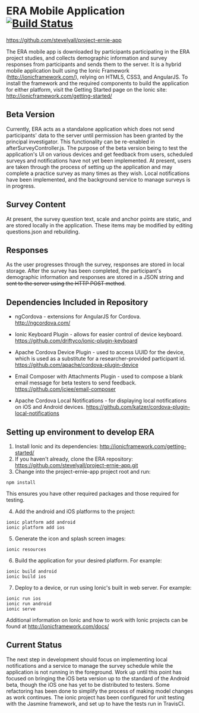 # ERA Mobile Application [![Build Status](https://travis-ci.org/stevelyall/project-ernie-app.svg?branch=notification)](https://travis-ci.org/stevelyall/project-ernie-app)
https://github.com/stevelyall/project-ernie-app

The ERA mobile app is downloaded by participants participating in the ERA project studies, and collects demographic information and survey responses from participants and sends them to the server. It is a hybrid mobile application built using the Ionic Framework (http://ionicframework.com/), relying on HTML5, CSS3, and AngularJS. To install the framework and the required components to build the application for either platform, visit the Getting Started page on the Ionic site: http://ionicframework.com/getting-started/

## Beta Version
Currently, ERA acts as a standalone application which does not send participants' data to the server until permission has been granted by the principal investigator. This functionality can be re-enabled in afterSurveyController.js.
The purpose of the beta version being to test the application's UI on various devices and get feedback from users, scheduled surveys and notifications have not yet been implemented. At present, users are taken through the process of setting up the application and may complete a practice survey as many times as they wish.
Local notifications have been implemented, and the background service to manage surveys is in progress.

## Survey Content
At present, the survey question text, scale and anchor points are static, and are stored locally in the application. These items may be modified by editing questions.json and rebuilding.

## Responses
As the user progresses through the survey, responses are stored in local storage. After the survey has been completed, the participant's demographic information and responses are stored in a JSON string and ~~sent to the server using the HTTP POST method~~.

## Dependencies Included in Repository
 * ngCordova - extensions for AngularJS for Cordova. http://ngcordova.com/

 * Ionic Keyboard Plugin - allows for easier control of device keyboard. https://github.com/driftyco/ionic-plugin-keyboard
 * Apache Cordova Device Plugin - used to access UUID for the device, which is used as a substitute for a researcher-provided participant id. https://github.com/apache/cordova-plugin-device
 * Email Composer with Attachments Plugin - used to compose a blank email message for beta testers to send feedback. https://github.com/jcjee/email-composer
 * Apache Cordova Local Notifications - for displaying local notifications on iOS and Android devices. https://github.com/katzer/cordova-plugin-local-notifications

## Setting up environment to develop ERA

1. Install Ionic and its dependencies: http://ionicframework.com/getting-started/
2. If you haven't already, clone the ERA repository: https://github.com/stevelyall/project-ernie-app.git
3. Change into the project-ernie-app project root and run:
```
npm install
```
This ensures you have other required packages and those required for testing.

4. Add the android and iOS platforms to the project:

```
ionic platform add android
ionic platform add ios
```

5. Generate the icon and splash screen images:

```
ionic resources
```

6. Build the application for your desired platform.
For example:
```
ionic build android
ionic build ios
```

7. Deploy to a device, or run using Ionic's built in web server. For example:

```
ionic run ios
ionic run android
ionic serve
```

Additional information on Ionic and how to work with Ionic projects can be found at http://ionicframework.com/docs/

## Current Status
The next step in development should focus on implementing local notifications and a service to manage the survey schedule while the application is not running in the foreground. Work up until this point has focused on bringing the iOS beta version up to the standard of the Android beta, though the iOS one has yet to be distributed to testers. 
Some refactoring has been done to simplify the process of making model changes as work continues.
The ionic project has been configured for unit testing with the Jasmine framework, and set up to have the tests run in TravisCI. 